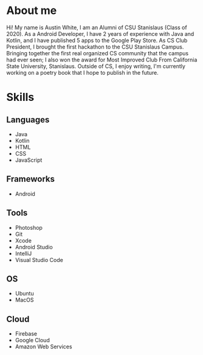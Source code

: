 # About me
Hi! My name is Austin White, I am an Alumni of CSU Stanislaus (Class of 2020). As a Android Developer, I have 2 years of experience with Java and Kotlin, and I have published 5 apps to the Google Play Store. As CS Club President, I brought the first hackathon to the CSU Stanislaus Campus. Bringing together the first real organized CS community that the campus had ever seen; I also won the award for Most Improved Club From California State University, Stanislaus. Outside of CS, I enjoy writing, I'm currently working on a poetry book that I hope to publish in the future.


# Skills
## Languages 
* Java 
* Kotlin 
* HTML 
* CSS 
* JavaScript

## Frameworks 
* Android

## Tools 
* Photoshop 
* Git 
* Xcode 
* Android Studio 
* IntelliJ 
* Visual Studio Code

## OS 
* Ubuntu 
* MacOS

## Cloud 
* Firebase 
* Google Cloud 
* Amazon Web Services
